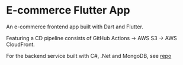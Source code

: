 # E-commerce Flutter App

An e-commerce frontend app built with Dart and Flutter.  

Featuring a CD pipeline consists of GitHub Actions -> AWS S3 -> AWS CloudFront.  

For the backend service built with C#, .Net and MongoDB, see [repo](https://github.com/kevinwfhe/e-commerce-service)  
